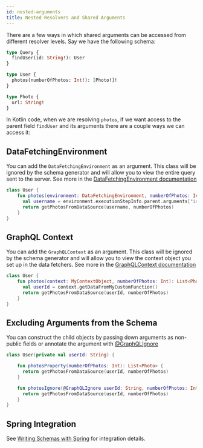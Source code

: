 ```yaml
---
id: nested-arguments
title: Nested Resolvers and Shared Arguments
---
```

There are a few ways in which shared arguments can be accessed from different resolver levels. Say we have the following schema:

```graphql
type Query {
  findUser(id: String!): User
}

type User {
  photos(numberOfPhotos: Int!): [Photo!]!
}

type Photo {
  url: String!
}
```

In Kotlin code, when we are resolving  `photos`, if we want access to the parent field `findUser` and its arguments there
are a couple ways we can access it:

## DataFetchingEnvironment

You can add the `DataFetchingEnvironment` as an argument. This class will be ignored by the schema generator and will allow
you to view the entire query sent to the server. See more in the [DataFetchingEnvironment documentation](../execution/data-fetching-environment.md)

```kotlin
class User {
    fun photos(environment: DataFetchingEnvironment, numberOfPhotos: Int): List<Photo> {
      val username = environment.executionStepInfo.parent.arguments["id"]
      return getPhotosFromDataSource(username, numberOfPhotos)
    }
}
```

## GraphQL Context

You can add the `GraphQLContext` as an argument. This class will be ignored by the schema generator and will allow you to
view the context object you set up in the data fetchers. See more in the [GraphQLContext documentation](../execution/contextual-data.md)

```kotlin
class User {
    fun photos(context: MyContextObject, numberOfPhotos: Int): List<Photo> {
      val userId = context.getDataFromMyCustomFunction()
      return getPhotosFromDataSource(userId, numberOfPhotos)
    }
}
```

## Excluding Arguments from the Schema

You can construct the child objects by passing down arguments as non-public fields or annotate the argument with [@GraphQLIgnore](../customizing-schemas/excluding-fields.md)

```kotlin
class User(private val userId: String) {

    fun photosProperty(numberOfPhotos: Int): List<Photo> {
      return getPhotosFromDataSource(userId, numberOfPhotos)
    }

    fun photosIgnore(@GraphQLIgnore userId: String, numberOfPhotos: Int): List<Photo> {
      return getPhotosFromDataSource(userId, numberOfPhotos)
    }
}
```

## Spring Integration

See [Writing Schemas with Spring](../../server/spring-server/spring-schema.md) for integration details.
